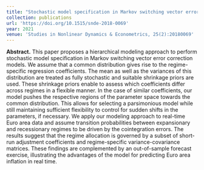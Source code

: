 ```yaml
---
title: "Stochastic model specification in Markov switching vector error correction models"
collection: publications
url: 'https://doi.org/10.1515/snde-2018-0069'
year: 2021
venue: 'Studies in Nonlinear Dynamics & Econometrics, 25(2):20180069'
---
```

**Abstract.** This paper proposes a hierarchical modeling approach to perform stochastic model specification in Markov switching vector error correction models. We assume that a common distribution gives rise to the regime-specific regression coefficients. The mean as well as the variances of this distribution are treated as fully stochastic and suitable shrinkage priors are used. These shrinkage priors enable to assess which coefficients differ across regimes in a flexible manner. In the case of similar coefficients, our model pushes the respective regions of the parameter space towards the common distribution. This allows for selecting a parsimonious model while still maintaining sufficient flexibility to control for sudden shifts in the parameters, if necessary. We apply our modeling approach to real-time Euro area data and assume transition probabilities between expansionary and recessionary regimes to be driven by the cointegration errors. The results suggest that the regime allocation is governed by a subset of short-run adjustment coefficients and regime-specific variance-covariance matrices. These findings are complemented by an out-of-sample forecast exercise, illustrating the advantages of the model for predicting Euro area inflation in real time.
